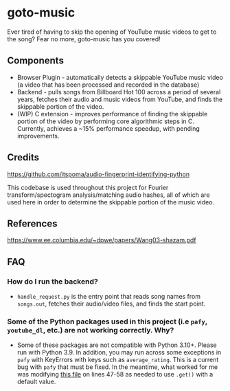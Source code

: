 # goto-music
Ever tired of having to skip the opening of YouTube music videos to get to the song? Fear no more, goto-music has you covered!

## Components
* Browser Plugin - automatically detects a skippable YouTube music video (a video that has been processed and recorded in the database)
* Backend - pulls songs from Billboard Hot 100 across a period of several years, fetches their audio and music videos from YouTube, and finds the skippable portion of the video.
* (WIP) C extension - improves performance of finding the skippable portion of the video by performing core algorithmic steps in C. Currently, achieves a ~15% performance speedup, with pending improvements.

## Credits
https://github.com/itspoma/audio-fingerprint-identifying-python

This codebase is used throughout this project for Fourier transform/spectogram analysis/matching audio hashes, all of which are used here in order to determine the skippable portion of the music video.

## References
https://www.ee.columbia.edu/~dpwe/papers/Wang03-shazam.pdf

## FAQ
### How do I run the backend?
* `handle_request.py` is the entry point that reads song names from `songs.out`, fetches their audio/video files, and finds the start point.
### Some of the Python packages used in this project (i.e `pafy`, `youtube_dl`, etc.) are not working correctly. Why?
* Some of these packages are not compatible with Python 3.10+. Please run with Python 3.9. In addition, you may run across some exceptions in `pafy` with KeyErrors with keys such as `average_rating`. This is a current bug with `pafy` that must be fixed. In the meantime, what worked for me was modifying [this file](https://github.com/mps-youtube/pafy/blob/develop/pafy/backend_youtube_dl.py) on lines 47-58 as needed to use `.get()` with a default value.